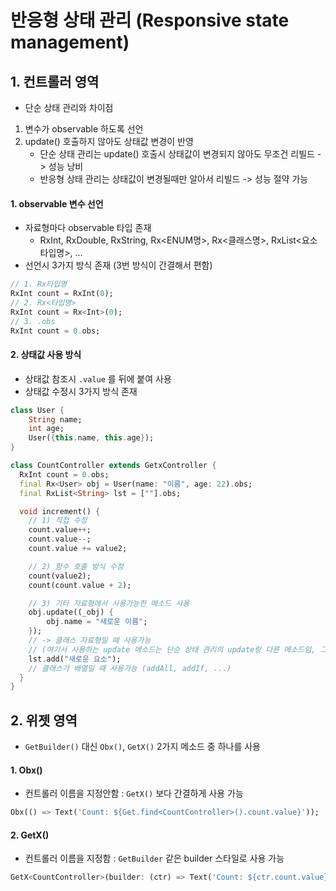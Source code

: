 # 반응형 상태 관리 (Responsive state management)

## 1. 컨트롤러 영역

- 단순 상태 관리와 차이점
1. 변수가 observable 하도록 선언
2. update() 호출하지 않아도 상태값 변경이 반영
   - 단순 상태 관리는 update() 호출시 상태값이 변경되지 않아도 무조건 리빌드 -> 성능 낭비
   - 반응형 상태 관리는 상태값이 변경될때만 알아서 리빌드 -> 성능 절약 가능


#### 1. observable 변수 선언

- 자료형마다 observable 타입 존재
  - RxInt, RxDouble, RxString, Rx<ENUM명>, Rx<클래스명>, RxList<요소타입명>, ...
- 선언시 3가지 방식 존재 (3번 방식이 간결해서 편함)

```dart
// 1. Rx타입명
RxInt count = RxInt(0);
// 2. Rx<타입명>
RxInt count = Rx<Int>(0);
// 3. .obs
RxInt count = 0.obs;
```

#### 2. 상태값 사용 방식

- 상태값 참조시 `.value` 를 뒤에 붙여 사용
- 상태값 수정시 3가지 방식 존재

```dart
class User {
    String name;
    int age;
    User({this.name, this.age});
}

class CountController extends GetxController {
  RxInt count = 0.obs;
  final Rx<User> obj = User(name: "이름", age: 22).obs;
  final RxList<String> lst = [""].obs;

  void increment() {
    // 1) 직접 수정
    count.value++;
    count.value--;
    count.value += value2;

    // 2) 함수 호출 방식 수정
    count(value2);
    count(count.value + 2);

    // 3) 기타 자료형에서 사용가능한 메소드 사용
    obj.update((_obj) {
        obj.name = "새로운 이름";
    });     
    // -> 클래스 자료형일 때 사용가능
    // (여기서 사용하는 update 메소드는 단순 상태 관리의 update랑 다른 메소드임, 그냥 객체 일부 속성만 수정하는 메소드)
    lst.add("새로운 요소"); 
    // 클래스가 배열일 때 사용가능 (addAll, addIf, ...)
  }
}
```

## 2. 위젯 영역

- `GetBuilder()` 대신 `Obx()`, `GetX()` 2가지 메소드 중 하나를 사용

#### 1. Obx()

- 컨트롤러 이름을 지정안함 : `GetX()` 보다 간결하게 사용 가능
```dart
Obx(() => Text('Count: ${Get.find<CountController>().count.value}'));
```

#### 2. GetX()

- 컨트롤러 이름을 지정함 : `GetBuilder` 같은 builder 스타일로 사용 가능
```dart
GetX<CountController>(builder: (ctr) => Text('Count: ${ctr.count.value}'));
```


